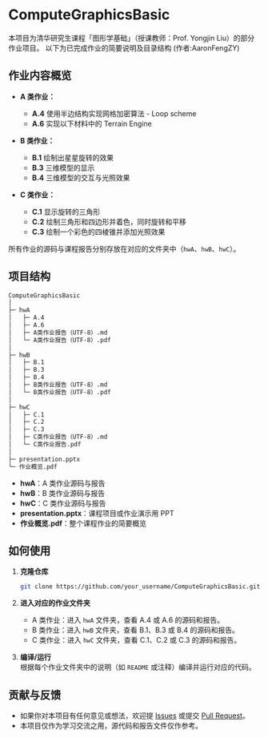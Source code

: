 
# ComputeGraphicsBasic

本项目为清华研究生课程「图形学基础」（授课教师：Prof. Yongjin Liu）的部分作业项目。
以下为已完成作业的简要说明及目录结构 (作者:AaronFengZY)

## 作业内容概览

- **A 类作业：**  
  - **A.4** 使用半边结构实现网格加密算法 - Loop scheme  
  - **A.6** 实现以下材料中的 Terrain Engine  

- **B 类作业：**  
  - **B.1** 绘制出星星旋转的效果  
  - **B.3** 三维模型的显示  
  - **B.4** 三维模型的交互与光照效果  

- **C 类作业：**  
  - **C.1** 显示旋转的三角形  
  - **C.2** 绘制三角形和四边形并着色，同时旋转和平移  
  - **C.3** 绘制一个彩色的四棱锥并添加光照效果  

所有作业的源码与课程报告分别存放在对应的文件夹中（`hwA`、`hwB`、`hwC`）。  

## 项目结构

```bash
ComputeGraphicsBasic
│
├─ hwA
│   ├─ A.4
│   ├─ A.6
│   ├─ A类作业报告（UTF-8）.md
│   └─ A类作业报告（UTF-8）.pdf
│
├─ hwB
│   ├─ B.1
│   ├─ B.3
│   ├─ B.4
│   ├─ B类作业报告（UTF-8）.md
│   └─ B类作业报告（UTF-8）.pdf
│
├─ hwC
│   ├─ C.1
│   ├─ C.2
│   ├─ C.3
│   ├─ C类作业报告（UTF-8）.md
│   └─ C类作业报告.pdf
│
├─ presentation.pptx
└─ 作业概览.pdf
```

- **hwA**：A 类作业源码与报告
- **hwB**：B 类作业源码与报告
- **hwC**：C 类作业源码与报告
- **presentation.pptx**：课程项目或作业演示用 PPT
- **作业概览.pdf**：整个课程作业的简要概览

## 如何使用

1. **克隆仓库**  
   ```bash
   git clone https://github.com/your_username/ComputeGraphicsBasic.git
   ```
2. **进入对应的作业文件夹**  
   - A 类作业：进入 `hwA` 文件夹，查看 A.4 或 A.6 的源码和报告。  
   - B 类作业：进入 `hwB` 文件夹，查看 B.1、B.3 或 B.4 的源码和报告。  
   - C 类作业：进入 `hwC` 文件夹，查看 C.1、C.2 或 C.3 的源码和报告。  

3. **编译/运行**  
   根据每个作业文件夹中的说明（如 `README` 或注释）编译并运行对应的代码。

## 贡献与反馈

- 如果你对本项目有任何意见或想法，欢迎提 [Issues](https://github.com/your_username/ComputeGraphicsBasic/issues) 或提交 [Pull Request](https://github.com/your_username/ComputeGraphicsBasic/pulls)。  
- 本项目仅作为学习交流之用，源代码和报告文件仅作参考。
